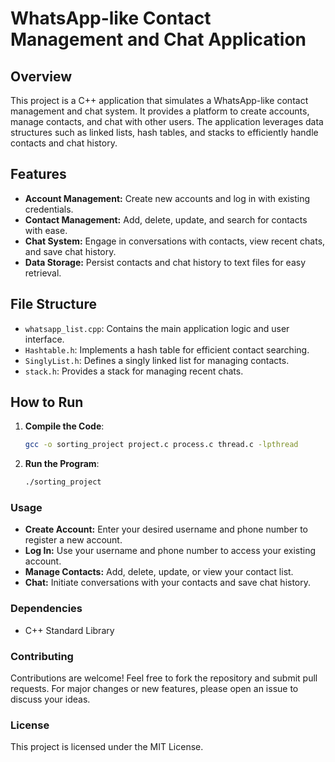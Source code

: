 # WhatsApp-like Contact Management and Chat Application

## Overview
This project is a C++ application that simulates a WhatsApp-like contact management and chat system. It provides a platform to create accounts, manage contacts, and chat with other users. The application leverages data structures such as linked lists, hash tables, and stacks to efficiently handle contacts and chat history.

## Features
- **Account Management:** Create new accounts and log in with existing credentials.
- **Contact Management:** Add, delete, update, and search for contacts with ease.
- **Chat System:** Engage in conversations with contacts, view recent chats, and save chat history.
- **Data Storage:** Persist contacts and chat history to text files for easy retrieval.

## File Structure
- `whatsapp_list.cpp`: Contains the main application logic and user interface.
- `Hashtable.h`: Implements a hash table for efficient contact searching.
- `SinglyList.h`: Defines a singly linked list for managing contacts.
- `stack.h`: Provides a stack for managing recent chats.

## How to Run

1. **Compile the Code**:
   ```bash
   gcc -o sorting_project project.c process.c thread.c -lpthread
   ```

2. **Run the Program**:
   ```bash
   ./sorting_project
   ```

###  Usage
- **Create Account:** Enter your desired username and phone number to register a new account.
- **Log In:** Use your username and phone number to access your existing account.
- **Manage Contacts:** Add, delete, update, or view your contact list.
- **Chat:** Initiate conversations with your contacts and save chat history.

### Dependencies
- C++ Standard Library

### Contributing
Contributions are welcome! Feel free to fork the repository and submit pull requests. For major changes or new features, please open an issue to discuss your ideas.

### License
This project is licensed under the MIT License.

